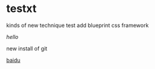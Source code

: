 testxt
======

kinds of new technique test
add blueprint css framework

*hello*

new install of git

[baidu](http://www.baidu.com)
